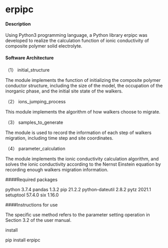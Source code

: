 # erpipc

#### Description

Using Python3 programming language, a Python library erpipc was developed to realize the calculation function of ionic conductivity of composite polymer solid electrolyte.

#### Software Architecture

（1） initial_structure

The module implements the function of initializing the composite polymer conductor structure, including the size of the model, the occupation of the inorganic phase, and the initial site state of the walkers.

（2） ions_jumping_process

This module implements the algorithm of how walkers choose to migrate.

（3） samples_to_generate

The module is used to record the information of each step of walkers migration, including time step and site coordinates.

（4） parameter_calculation

The module implements the ionic conductivity calculation algorithm, and solves the ionic conductivity according to the Nernst Einstein equation by recording enough walkers migration information.

####Required packages

python 3.7.4   pandas 1.3.2   pip 21.2.2   python-dateutil 2.8.2  pytz 2021.1  setuptool 57.4.0   six 1.16.0

####Instructions for use

The specific use method refers to the parameter setting operation in Section 3.2 of the user manual.

install 

pip install erpipc
